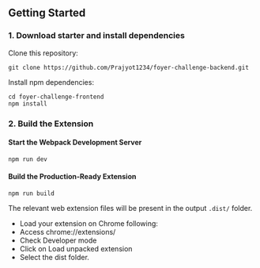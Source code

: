 <div id="top"></div>

## Getting Started

### 1. Download starter and install dependencies

Clone this repository:

```
git clone https://github.com/Prajyot1234/foyer-challenge-backend.git
```

Install npm dependencies:

```
cd foyer-challenge-frontend
npm install
```

### 2. Build the Extension

#### Start the Webpack Development Server

```
npm run dev
```

#### Build the Production-Ready Extension

```
npm run build
```

The relevant web extension files will be present in the output `.dist/` folder.


* Load your extension on Chrome following:
* Access chrome://extensions/
* Check Developer mode
* Click on Load unpacked extension
* Select the dist folder.

